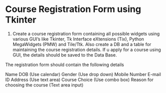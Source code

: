 <h1>Course Registration Form using Tkinter</h1>

1. Create a course registration form containing all possible widgets using various GUI’s
like Tkinter, Tk Interface eXtensions (Tix), Python MegaWidgets (PMW) and
Tile/Ttk. Also create a DB and a table for maintaining the course registration details.
If u apply for a course using GUI, the details should be saved to the Data Base.

The registration form should contain the following details

Name
DOB (Use calendar)
Gender (Use drop down)
Mobile Number
E-mail ID
Address (Use text area)
Course Choice (Use combo box)
Reason for choosing the course (Text area input)